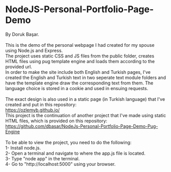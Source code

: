 # NodeJS-Personal-Portfolio-Page-Demo

By Doruk Başar. <br>
<br>
This is the demo of the personal webpage I had created for my spouse using Node.js and Express. <br>
The project uses static CSS and JS files from the public folder, creates HTML files using pug template engine and loads them according to the provided url. <br>
In order to make the site include both English and Turkish pages, I've created the English and Turkish text in two seperate text module folders and have the template engine draw the corresponding text from them. The language choice is stored in a cookie and used in ensuing requests. <br>
<br>
The exact design is also used in a static page (in Turkish language) that I've created and put in this repository: <br>
https://ozlemyb.github.io/ <br>
This project is the continuation of another project that I've made using static HTML files, which is provided on this repository: <br>
https://github.com/dbasar/NodeJs-Personal-Portfolio-Page-Demo-Pug-Engine <br>
<br>
To be able to view the project, you need to do the following: <br>
1- Install node.js. <br>
2- Open a terminal and navigate to where the app.js file is located. <br>
3- Type "node app" in the terminal. <br>
4- Go to "http://localhost:5000" using your browser. <br>

